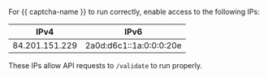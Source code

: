 For {{ captcha-name }} to run correctly, enable access to the following IPs:


| IPv4 | IPv6 |
| -------------- | ----------------------- |
| 84.201.151.229 | 2a0d:d6c1::1a:0:0:0:20e |

These IPs allow API requests to `/validate` to run properly.

